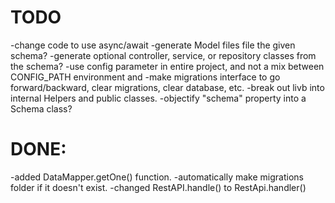 # TODO
-change code to use async/await
-generate Model files file the given schema?
-generate optional controller, service, or repository classes from the schema?
-use config parameter in entire project, and not a mix between CONFIG_PATH environment and 
-make migrations interface to go forward/backward, clear migrations, clear database, etc.
-break out livb into internal Helpers and public classes.
-objectify "schema" property into a Schema class?

# DONE:
-added DataMapper.getOne() function.
-automatically make migrations folder if it doesn't exist.
-changed RestAPI.handle() to RestApi.handler()